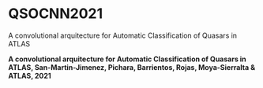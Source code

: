 # QSOCNN2021

A convolutional arquitecture for Automatic Classification of Quasars in ATLAS

**A convolutional arquitecture for Automatic Classification of Quasars in ATLAS, 
San-Martin-Jimenez, Pichara, Barrientos, Rojas, Moya-Sierralta & ATLAS, 2021**
